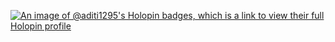 

[![An image of @aditi1295's Holopin badges, which is a link to view their full Holopin profile](https://holopin.me/aditi1295)](https://holopin.io/@aditi1295)



<!--
**aditi1295/aditi1295** is a ✨ _special_ ✨ repository because its `README.md` (this file) appears on your GitHub profile.

Here are some ideas to get you started:

- 🔭 I’m currently working on ...
- 🌱 I’m currently learning ...
- 👯 I’m looking to collaborate on ...
- 🤔 I’m looking for help with ...
- 💬 Ask me about ...
- 📫 How to reach me: ...
- 😄 Pronouns: ...
- ⚡ Fun fact: ...
-->

